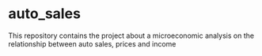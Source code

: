 # auto_sales
This repository contains the project about a microeconomic analysis on the relationship between auto sales, prices and income
